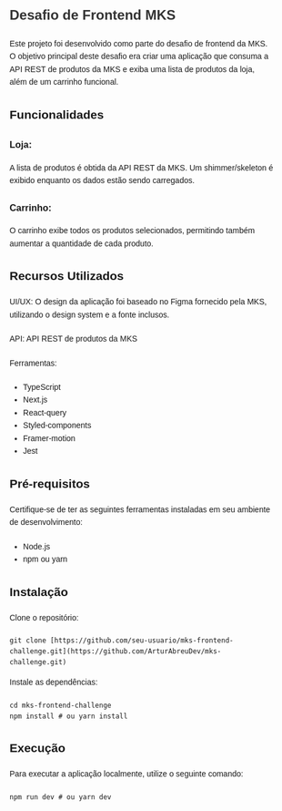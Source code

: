 <!DOCTYPE html>
<html lang="pt-br">
<head>
    <style>
        body {
            font-family: Arial, sans-serif;
            line-height: 1.6;
            margin: 0;
            padding: 0;
        }
        .container {
            max-width: 800px;
            margin: 0 auto;
            padding: 20px;
        }
        h1 {
            color: #333;
            font-size: 24px;
            margin-bottom: 20px;
        }
        p {
            margin-bottom: 20px;
        }
        .list-item {
            margin-bottom: 10px;
        }
    </style>
</head>
<body>
    <div class="container">
        <h1>Desafio de Frontend MKS</h1>
        <p>Este projeto foi desenvolvido como parte do desafio de frontend da MKS. O objetivo principal deste desafio era criar uma aplicação que consuma a API REST de produtos da MKS e exiba uma lista de produtos da loja, além de um carrinho funcional.</p>
        <h2>Funcionalidades</h2>
        <div class="list-item">
            <h3>Loja:</h3>
            <p>A lista de produtos é obtida da API REST da MKS. Um shimmer/skeleton é exibido enquanto os dados estão sendo carregados.</p>
        </div>
        <div class="list-item">
            <h3>Carrinho:</h3>
            <p>O carrinho exibe todos os produtos selecionados, permitindo também aumentar a quantidade de cada produto.</p>
        </div>
        <h2>Recursos Utilizados</h2>
        <p>UI/UX: O design da aplicação foi baseado no Figma fornecido pela MKS, utilizando o design system e a fonte inclusos.</p>
        <p>API: API REST de produtos da MKS</p>
        <p>Ferramentas:</p>
        <ul>
            <li>TypeScript</li>
            <li>Next.js</li>
            <li>React-query</li>
            <li>Styled-components</li>
            <li>Framer-motion</li>
            <li>Jest</li>
        </ul>
        <h2>Pré-requisitos</h2>
        <p>Certifique-se de ter as seguintes ferramentas instaladas em seu ambiente de desenvolvimento:</p>
        <ul>
            <li>Node.js</li>
            <li>npm ou yarn</li>
        </ul>
        <h2>Instalação</h2>
        <p>Clone o repositório:</p>
        <pre><code>git clone [https://github.com/seu-usuario/mks-frontend-challenge.git](https://github.com/ArturAbreuDev/mks-challenge.git)</code></pre>
        <p>Instale as dependências:</p>
        <pre><code>cd mks-frontend-challenge
npm install # ou yarn install</code></pre>
        <h2>Execução</h2>
        <p>Para executar a aplicação localmente, utilize o seguinte comando:</p>
        <pre><code>npm run dev # ou yarn dev</code></pre>
    </div>
</body>
</html>
